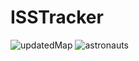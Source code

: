 # ISSTracker

![updatedMap](https://github.com/user-attachments/assets/d0d86148-e780-4718-8b95-e85cd55100a7) ![astronauts](https://github.com/user-attachments/assets/56874aa7-25eb-4a9d-a6b4-87fa2d6c1b0a)
